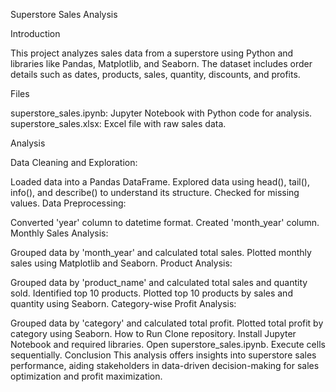 Superstore Sales Analysis 

Introduction

This project analyzes sales data from a superstore using Python and libraries like Pandas, Matplotlib, and Seaborn. The dataset includes order details such as dates, products, sales, quantity, discounts, and profits.

Files

superstore_sales.ipynb: Jupyter Notebook with Python code for analysis.
superstore_sales.xlsx: Excel file with raw sales data.

Analysis

Data Cleaning and Exploration:

Loaded data into a Pandas DataFrame.
Explored data using head(), tail(), info(), and describe() to understand its structure.
Checked for missing values.
Data Preprocessing:

Converted 'year' column to datetime format.
Created 'month_year' column.
Monthly Sales Analysis:

Grouped data by 'month_year' and calculated total sales.
Plotted monthly sales using Matplotlib and Seaborn.
Product Analysis:

Grouped data by 'product_name' and calculated total sales and quantity sold.
Identified top 10 products.
Plotted top 10 products by sales and quantity using Seaborn.
Category-wise Profit Analysis:

Grouped data by 'category' and calculated total profit.
Plotted total profit by category using Seaborn.
How to Run
Clone repository.
Install Jupyter Notebook and required libraries.
Open superstore_sales.ipynb.
Execute cells sequentially.
Conclusion
This analysis offers insights into superstore sales performance, aiding stakeholders in data-driven decision-making for sales optimization and profit maximization.
